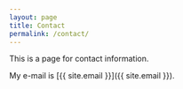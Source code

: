 ```yaml
---
layout: page
title: Contact
permalink: /contact/
---
```


This is a page for contact information.

My e-mail is [{{ site.email }}]({{ site.email }}).
